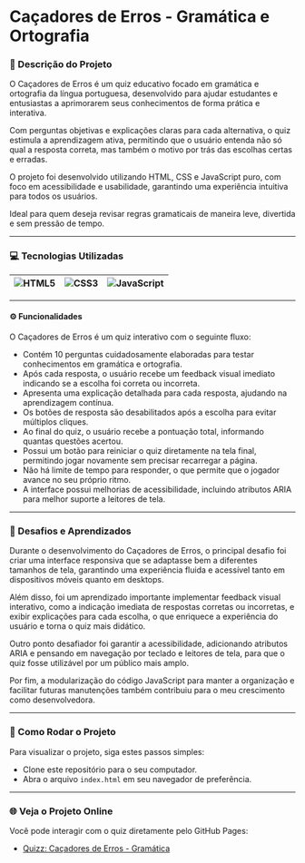 #  Caçadores de Erros - Gramática e Ortografia

### 📝 Descrição do Projeto

O Caçadores de Erros é um quiz educativo focado em gramática e ortografia da língua portuguesa, desenvolvido para ajudar estudantes e entusiastas a aprimorarem seus conhecimentos de forma prática e interativa.

Com perguntas objetivas e explicações claras para cada alternativa, o quiz estimula a aprendizagem ativa, permitindo que o usuário entenda não só qual a resposta correta, mas também o motivo por trás das escolhas certas e erradas.

O projeto foi desenvolvido utilizando HTML, CSS e JavaScript puro, com foco em acessibilidade e usabilidade, garantindo uma experiência intuitiva para todos os usuários.

Ideal para quem deseja revisar regras gramaticais de maneira leve, divertida e sem pressão de tempo.

---
### 💻 Tecnologias Utilizadas
![HTML5](https://img.shields.io/badge/HTML5-E34F26?style=flat-square&logo=html5&logoColor=white) | ![CSS3](https://img.shields.io/badge/CSS3-1572B6?style=flat-square&logo=css3&logoColor=white) | ![JavaScript](https://img.shields.io/badge/JavaScript-F7DF1E?style=flat-square&logo=javascript&logoColor=black)
| ---------------------- | --------------------- | ------------------------ |

---

#### ⚙️ Funcionalidades
O Caçadores de Erros é um quiz interativo com o seguinte fluxo:
- Contém 10 perguntas cuidadosamente elaboradas para testar conhecimentos em gramática e ortografia.
- Após cada resposta, o usuário recebe um feedback visual imediato indicando se a escolha foi correta ou incorreta.
- Apresenta uma explicação detalhada para cada resposta, ajudando na aprendizagem contínua.
- Os botões de resposta são desabilitados após a escolha para evitar múltiplos cliques.
- Ao final do quiz, o usuário recebe a pontuação total, informando quantas questões acertou.
- Possui um botão para reiniciar o quiz diretamente na tela final, permitindo jogar novamente sem precisar recarregar a página.
- Não há limite de tempo para responder, o que permite que o jogador avance no seu próprio ritmo.
- A interface possui melhorias de acessibilidade, incluindo atributos ARIA para melhor suporte a leitores de tela.

---

### 🚀 Desafios e Aprendizados

Durante o desenvolvimento do Caçadores de Erros, o principal desafio foi criar uma interface responsiva que se adaptasse bem a diferentes tamanhos de tela, garantindo uma experiência fluida e acessível tanto em dispositivos móveis quanto em desktops.

Além disso, foi um aprendizado importante implementar feedback visual interativo, como a indicação imediata de respostas corretas ou incorretas, e exibir explicações para cada escolha, o que enriquece a experiência do usuário e torna o quiz mais didático.

Outro ponto desafiador foi garantir a acessibilidade, adicionando atributos ARIA e pensando em navegação por teclado e leitores de tela, para que o quiz fosse utilizável por um público mais amplo.

Por fim, a modularização do código JavaScript para manter a organização e facilitar futuras manutenções também contribuiu para o meu crescimento como desenvolvedora.

---

### 📂 Como Rodar o Projeto
Para visualizar o projeto, siga estes passos simples:

-  Clone este repositório para o seu computador.
- Abra o arquivo `index.html` em seu navegador de preferência.

---

### 🌐 Veja o Projeto Online
Você pode interagir com o quiz diretamente pelo GitHub Pages:
- [Quizz: Caçadores de Erros - Gramática](https://emillyandradedev.github.io/quizz-cacadores-de-erros-gramatica-e-ortografia/)